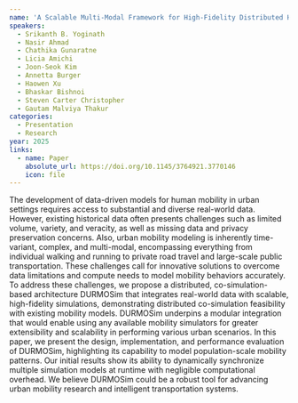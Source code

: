 ```yaml
---
name: 'A Scalable Multi-Modal Framework for High-Fidelity Distributed Human Mobility Simulations'
speakers:
  - Srikanth B. Yoginath
  - Nasir Ahmad
  - Chathika Gunaratne 
  - Licia Amichi 
  - Joon-Seok Kim
  - Annetta Burger
  - Haowen Xu 
  - Bhaskar Bishnoi 
  - Steven Carter Christopher
  - Gautam Malviya Thakur
categories:
  - Presentation
  - Research
year: 2025
links:
  - name: Paper
    absolute_url: https://doi.org/10.1145/3764921.3770146
    icon: file
---
```


The development of data-driven models for human mobility in urban settings requires access to substantial and diverse real-world data. However, existing historical data often presents challenges such as limited volume, variety, and veracity, as well as missing data and privacy preservation concerns. Also, urban mobility modeling is inherently time-variant, complex, and multi-modal, encompassing everything from individual walking and running to private road travel and large-scale public transportation. These challenges call for innovative solutions to overcome data limitations and compute needs to model mobility behaviors accurately. To address these challenges, we propose a distributed, co-simulation-based architecture DURMOSim that integrates real-world data with scalable, high-fidelity simulations, demonstrating distributed co-simulation feasibility with existing mobility models. DURMOSim underpins a modular integration that would enable using any available mobility simulators for greater extensibility and scalability in performing various urban scenarios. In this paper, we present the design, implementation, and performance evaluation of DURMOSim, highlighting its capability to model population-scale mobility patterns. Our initial results show its ability to dynamically synchronize multiple simulation models at runtime with negligible computational overhead. We believe DURMOSim could be a robust tool for advancing urban mobility research and intelligent transportation systems.
